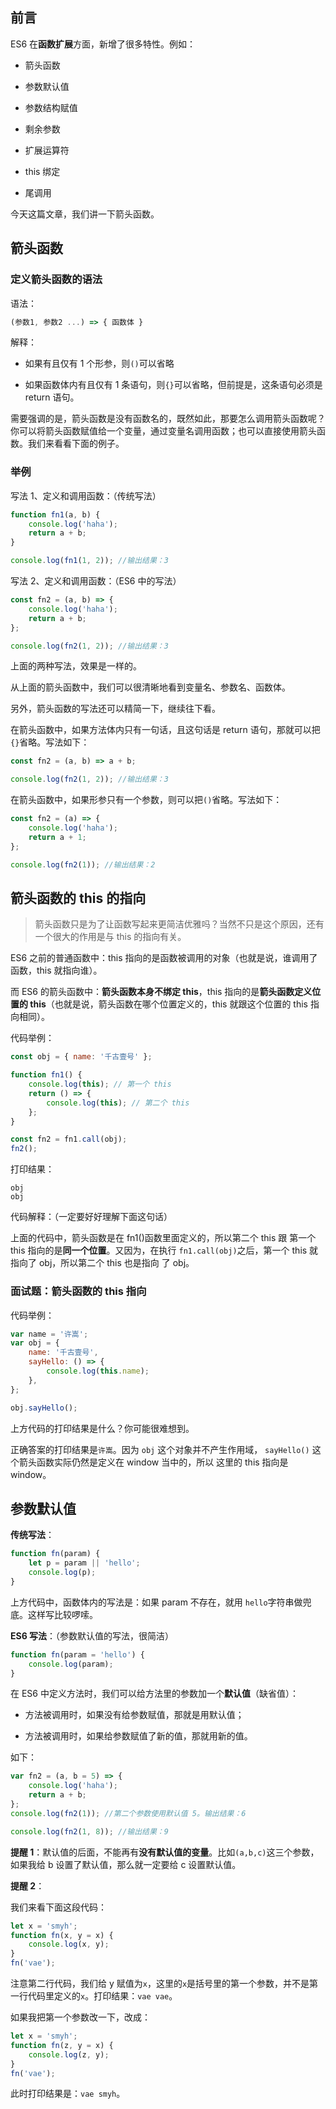 ## 前言

ES6 在**函数扩展**方面，新增了很多特性。例如：

-   箭头函数

-   参数默认值

-   参数结构赋值

-   剩余参数

- 扩展运算符

-   this 绑定

-   尾调用

今天这篇文章，我们讲一下箭头函数。

## 箭头函数

### 定义箭头函数的语法

语法：

```js
(参数1, 参数2 ...) => { 函数体 }
```

解释：

-   如果有且仅有 1 个形参，则`()`可以省略

-   如果函数体内有且仅有 1 条语句，则`{}`可以省略，但前提是，这条语句必须是 return 语句。

需要强调的是，箭头函数是没有函数名的，既然如此，那要怎么调用箭头函数呢？你可以将箭头函数赋值给一个变量，通过变量名调用函数；也可以直接使用箭头函数。我们来看看下面的例子。

### 举例

写法 1、定义和调用函数：（传统写法）

```javascript
function fn1(a, b) {
    console.log('haha');
    return a + b;
}

console.log(fn1(1, 2)); //输出结果：3
```

写法 2、定义和调用函数：（ES6 中的写法）

```javascript
const fn2 = (a, b) => {
    console.log('haha');
    return a + b;
};

console.log(fn2(1, 2)); //输出结果：3
```

上面的两种写法，效果是一样的。

从上面的箭头函数中，我们可以很清晰地看到变量名、参数名、函数体。

另外，箭头函数的写法还可以精简一下，继续往下看。

在箭头函数中，如果方法体内只有一句话，且这句话是 return 语句，那就可以把 `{}`省略。写法如下：

```javascript
const fn2 = (a, b) => a + b;

console.log(fn2(1, 2)); //输出结果：3
```

在箭头函数中，如果形参只有一个参数，则可以把`()`省略。写法如下：

```js
const fn2 = (a) => {
    console.log('haha');
    return a + 1;
};

console.log(fn2(1)); //输出结果：2
```

## 箭头函数的 this 的指向

> 箭头函数只是为了让函数写起来更简洁优雅吗？当然不只是这个原因，还有一个很大的作用是与 this 的指向有关。

ES6 之前的普通函数中：this 指向的是函数被调用的对象（也就是说，谁调用了函数，this 就指向谁）。

而 ES6 的箭头函数中：**箭头函数本身不绑定 this**，this 指向的是**箭头函数定义位置的 this**（也就是说，箭头函数在哪个位置定义的，this 就跟这个位置的 this 指向相同）。

代码举例：

```js
const obj = { name: '千古壹号' };

function fn1() {
    console.log(this); // 第一个 this
    return () => {
        console.log(this); // 第二个 this
    };
}

const fn2 = fn1.call(obj);
fn2();
```

打印结果：

```
obj
obj
```

代码解释：（一定要好好理解下面这句话）

上面的代码中，箭头函数是在 fn1()函数里面定义的，所以第二个 this 跟 第一个 this 指向的是**同一个位置**。又因为，在执行 `fn1.call(obj)`之后，第一个 this 就指向了 obj，所以第二个 this 也是指向 了 obj。

### 面试题：箭头函数的 this 指向

代码举例：

```js
var name = '许嵩';
var obj = {
    name: '千古壹号',
    sayHello: () => {
        console.log(this.name);
    },
};

obj.sayHello();
```

上方代码的打印结果是什么？你可能很难想到。

正确答案的打印结果是`许嵩`。因为 `obj` 这个对象并不产生作用域， `sayHello()` 这个箭头函数实际仍然是定义在 window 当中的，所以 这里的 this 指向是 window。

## 参数默认值

**传统写法**：

```javascript
function fn(param) {
    let p = param || 'hello';
    console.log(p);
}
```

上方代码中，函数体内的写法是：如果 param 不存在，就用 `hello`字符串做兜底。这样写比较啰嗦。

**ES6 写法**：（参数默认值的写法，很简洁）

```javascript
function fn(param = 'hello') {
    console.log(param);
}
```

在 ES6 中定义方法时，我们可以给方法里的参数加一个**默认值**（缺省值）：

-   方法被调用时，如果没有给参数赋值，那就是用默认值；

-   方法被调用时，如果给参数赋值了新的值，那就用新的值。

如下：

```javascript
var fn2 = (a, b = 5) => {
    console.log('haha');
    return a + b;
};
console.log(fn2(1)); //第二个参数使用默认值 5。输出结果：6

console.log(fn2(1, 8)); //输出结果：9
```

**提醒 1**：默认值的后面，不能再有**没有默认值的变量**。比如`(a,b,c)`这三个参数，如果我给 b 设置了默认值，那么就一定要给 c 设置默认值。

**提醒 2**：

我们来看下面这段代码：

```javascript
let x = 'smyh';
function fn(x, y = x) {
    console.log(x, y);
}
fn('vae');
```

注意第二行代码，我们给 y 赋值为`x`，这里的`x`是括号里的第一个参数，并不是第一行代码里定义的`x`。打印结果：`vae vae`。

如果我把第一个参数改一下，改成：

```javascript
let x = 'smyh';
function fn(z, y = x) {
    console.log(z, y);
}
fn('vae');
```

此时打印结果是：`vae smyh`。
